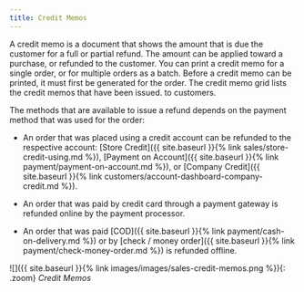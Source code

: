 ```yaml
---
title: Credit Memos
---
```


A credit memo is a document that shows the amount that is due the customer for a full or partial refund. The amount can be applied toward a purchase, or refunded to the customer. You can print a credit memo for a single order, or for multiple orders as a batch. Before a credit memo can be printed, it must first be generated for the order. The credit memo grid lists the credit memos that have been issued. to customers.

The methods that are available to issue a refund depends on the payment method that was used for the order:

<!--{% if "Default.EE-B2B" contains site.edition %}-->
- An order that was placed using a credit account can be refunded to the respective account: [Store Credit]({{ site.baseurl }}{% link sales/store-credit-using.md %})<!--{% endif %}--><!--{% if "Default.B2B Only" contains site.edition %}-->, [Payment on Account]({{ site.baseurl }}{% link payment/payment-on-account.md %}), or [Company Credit]({{ site.baseurl }}{% link customers/account-dashboard-company-credit.md %}).<!--{% endif %}-->

- An order that was paid by credit card through a payment gateway is refunded online by the payment processor.

- An order that was paid [COD]({{ site.baseurl }}{% link payment/cash-on-delivery.md %}) or by [check / money order]({{ site.baseurl }}{% link payment/check-money-order.md %}) is refunded offline.

![]({{ site.baseurl }}{% link images/images/sales-credit-memos.png %}){: .zoom}
_Credit Memos_

